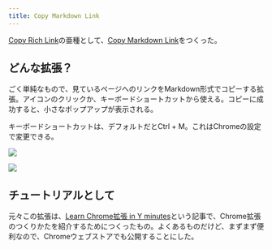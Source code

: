 ```yaml
---
title: Copy Markdown Link
---
```

[Copy Rich Link](https://chrome.google.com/webstore/detail/copy-rich-link/hikiamlgpdcabppakpmemaofmkgknpea)の亜種として、[Copy Markdown Link](https://chrome.google.com/webstore/detail/copy-markdown-link/gkceaaphhbeanfciglgpffnncfpipjpa)をつくった。

どんな拡張？
------

ごく単純なもので、見ているページへのリンクをMarkdown形式でコピーする拡張。アイコンのクリックか、キーボードショートカットから使える。コピーに成功すると、小さなポップアップが表示される。

キーボードショートカットは、デフォルトだとCtrl + M。これはChromeの設定で変更できる。

![](https://lh4.googleusercontent.com/x7BEShl6xXvUqMUXU2ql9SonSpGzCTmy2RhDrYtQKmNGD_HMjTt_anwDNDdUiBheBqMGIlJeNxG6YYqwfD44wjqH8geJ2p9kJRWe1bCsHpRlxqgQ06AbYqKXu8eiZ-hnE_4Q6R_9B-DbRA6H9ljVTtZpy_ErOqkE2rUTzNuxrtgIG3hFhWWJoe6W)

![](https://lh4.googleusercontent.com/bbBrdt6xwc--MaNWHC8rgpD1iCOQDKX1v7n17ZcqF9BqySu-oR_HCQ9VksvPbF3ydDwV_APFLqK7mMUdm63o238iSigwsB1rttRgtAijhwWSnz12suFJl1bDLg3mpwK-LraoPO61v-CD2WfFrqQ9xygQuEg_UOL0Gc4HIJ1vgwGkZMIynLYazaEX)

チュートリアルとして
----------

元々この拡張は、[Learn Chrome拡張 in Y minutes](https://r7kamura.com/articles/2022-05-18-learn-chrome-extention-in-y-minutes)という記事で、Chrome拡張のつくりかたを紹介するためにつくったもの。よくあるものだけど、まずまず便利なので、Chromeウェブストアでも公開することにした。
